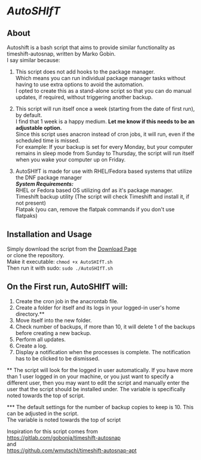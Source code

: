 # ***AutoSHIfT*** 
## About
Autoshift is a bash script that aims to provide similar functionality as timeshift-autosnap, written by Marko Gobin.<BR>
I say similar because:<BR>
1) This script does not add hooks to the package manager.<BR>
  Which means you can run individual package manager tasks without having to use extra options to avoid the automation.<BR>
  I opted to create this as a stand-alone script so that you can do manual updates, if required, without triggering another backup.
  
2) This script will run itself once a week (starting from the date of first run), by default.<BR>
  I find that 1 week is a happy medium. **Let me know if this needs to be an adjustable option.**<BR>
  Since this script uses anacron instead of cron jobs, it will run, even if the scheduled time is missed.<BR>
    For example: If your backup is set for every Monday, but your computer remains in sleep mode from Sunday to Thursday, the script will run itself when you wake your computer up on Friday.
    
3) AutoSHIfT is made for use with RHEL/Fedora based systems that utilize the DNF package manager<BR>
	***System Requirements:***<BR>
    RHEL or Fedora based OS utilizing dnf as it's package manager.<BR>
    Timeshift backup utility (The script will check Timeshift and install it, if not present)<BR>
    Flatpak (you can, remove the flatpak commands if you don't use flatpaks)
    
## Installation and Usage
Simply download the script from the <A HREF="https://github.com/TActually/AutoSHIfT/releases">Download Page</A><BR> or clone the repository.<BR>
Make it executable: `chmod +x AutoSHIfT.sh`<BR>
Then run it with sudo: `sudo ./AutoSHIfT.sh`

## On the First run, AutoSHIfT will:
1) Create the cron job in the anacrontab file.<BR>
2) Create a folder for itself and its logs in your logged-in user's home directory.**
3) Move itself into the new folder.
4) Check number of backups, if more than 10, it will delete 1 of the backups before creating a new backup.
5) Perform all updates.<BR>
6) Create a log.<BR>
7) Display a notification when the processes is complete. The notification has to be clicked to be dismissed.<BR>

** The script will look for the logged in user automatically. If you have more than 1 user logged in on your machine, or you just want to specify a different user,
then you may want to edit the script and manually enter the user that the script should be installed under.
The variable is specifically noted towards the top of script.

*** The default settings for the number of backup copies to keep is 10. This can be adjusted in the script.<BR>
The variable is noted towards the top of script

Inspiration for this script comes from<BR>
https://gitlab.com/gobonja/timeshift-autosnap <BR>
and<BR>
https://github.com/wmutschl/timeshift-autosnap-apt
